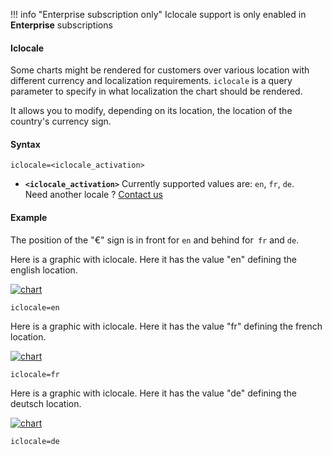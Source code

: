 !!! info "Enterprise subscription only"
    Iclocale support is only enabled in **Enterprise** subscriptions

#### Iclocale

Some charts might be rendered for customers over various location with different currency and localization requirements. `iclocale` is a query parameter to specify in what localization the chart should be rendered.

It allows you to modify, depending on its location, the location of the country's currency sign.

#### Syntax

```
iclocale=<iclocale_activation>
```

- **`<iclocale_activation>`** Currently supported values are: `en`, `fr`, `de`. <br> Need another locale ? [Contact us](mailto:support@image-charts.com)


#### Example

The position of the "€" sign is in front for `en` and behind for` fr` and `de`.

Here is a graphic with iclocale. Here it has the value "en" defining the english location.

[![chart](https://image-charts.com/chart?chco=ffb31a&chd=s%3AcEAELFJHHHKUju9uuXUcd&chg=20%2C50%2C5%2C5&chls=2.0%2C0.0%2C0.0&chm=B%2Cffcc66%2C0%2C0%2C0&chs=700x400&cht=lc&chxr=0%2C0%2C20%2C1%7C1%2C0%2C100%2C20&chxs=1N%2AcEUR%2A%2C00000%2C18%2C0&chxt=x%2Cy&icac=documentation&icff=Dosis&icfs=normal&iclocale=en&icretina=1&ichm=6ffe342c4cfdc87084fe902fb8ff457fda12e85277a18b7d86b57d1d6d7c6007)](https://editor.image-charts.com/chart?chco=ffb31a&chd=s%3AcEAELFJHHHKUju9uuXUcd&chg=20%2C50%2C5%2C5&chls=2.0%2C0.0%2C0.0&chm=B%2Cffcc66%2C0%2C0%2C0&chs=700x400&cht=lc&chxr=0%2C0%2C20%2C1%7C1%2C0%2C100%2C20&chxs=1N%2AcEUR%2A%2C00000%2C18%2C0&chxt=x%2Cy&icac=documentation&icff=Dosis&icfs=normal&iclocale=en&icretina=1&ichm=6ffe342c4cfdc87084fe902fb8ff457fda12e85277a18b7d86b57d1d6d7c6007)

```
iclocale=en
```

Here is a graphic with iclocale. Here it has the value "fr" defining the french location.

[![chart](https://image-charts.com/chart?chco=ffb31a&chd=s%3AcEAELFJHHHKUju9uuXUcd&chg=20%2C50%2C5%2C5&chls=2.0%2C0.0%2C0.0&chm=B%2Cffcc66%2C0%2C0%2C0&chs=700x400&cht=lc&chxr=0%2C0%2C20%2C1%7C1%2C0%2C100%2C20&chxs=1N%2AcEUR%2A%2C00000%2C18%2C0&chxt=x%2Cy&icac=documentation&icff=Dosis&icfs=normal&iclocale=fr&icretina=1&ichm=41d5eec30d377549c3c4674e46395dfe084dfdbb8de6d83b809d520b904abfbd)](https://editor.image-charts.com/chart?chco=ffb31a&chd=s%3AcEAELFJHHHKUju9uuXUcd&chg=20%2C50%2C5%2C5&chls=2.0%2C0.0%2C0.0&chm=B%2Cffcc66%2C0%2C0%2C0&chs=700x400&cht=lc&chxr=0%2C0%2C20%2C1%7C1%2C0%2C100%2C20&chxs=1N%2AcEUR%2A%2C00000%2C18%2C0&chxt=x%2Cy&icac=documentation&icff=Dosis&icfs=normal&iclocale=fr&icretina=1&ichm=41d5eec30d377549c3c4674e46395dfe084dfdbb8de6d83b809d520b904abfbd)

```
iclocale=fr
```

Here is a graphic with iclocale. Here it has the value "de" defining the deutsch location.

[![chart](https://image-charts.com/chart?chco=ffb31a&chd=s%3AcEAELFJHHHKUju9uuXUcd&chg=20%2C50%2C5%2C5&chls=2.0%2C0.0%2C0.0&chm=B%2Cffcc66%2C0%2C0%2C0&chs=700x400&cht=lc&chxr=0%2C0%2C20%2C1%7C1%2C0%2C100%2C20&chxs=1N%2AcEUR%2A%2C00000%2C18%2C0&chxt=x%2Cy&icac=documentation&icff=Dosis&icfs=normal&iclocale=de&icretina=1&ichm=6fb04852d3044c014864dddce9439fc0f4aad7e5f842105e721ee36a07fe5b52)](https://editor.image-charts.com/chart?chco=ffb31a&chd=s%3AcEAELFJHHHKUju9uuXUcd&chg=20%2C50%2C5%2C5&chls=2.0%2C0.0%2C0.0&chm=B%2Cffcc66%2C0%2C0%2C0&chs=700x400&cht=lc&chxr=0%2C0%2C20%2C1%7C1%2C0%2C100%2C20&chxs=1N%2AcEUR%2A%2C00000%2C18%2C0&chxt=x%2Cy&icac=documentation&icff=Dosis&icfs=normal&iclocale=de&icretina=1&ichm=6fb04852d3044c014864dddce9439fc0f4aad7e5f842105e721ee36a07fe5b52)

```
iclocale=de
```
